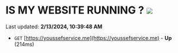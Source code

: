 # IS MY WEBSITE RUNNING ? [![](https://img.shields.io/static/v1?label=Sponsor&message=%E2%9D%A4&logo=GitHub&color=%23fe8e86)](https://github.com/sponsors/<username>)

Last updated: **2/13/2024, 10:39:48 AM**

- `GET` [https://youssefservice.me](https://youssefservice.me) - **Up** (214ms)
